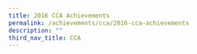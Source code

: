 ```yaml
---
title: 2016 CCA Achievements
permalink: /achievements/cca/2016-cca-achievements
description: ""
third_nav_title: CCA
---
```

